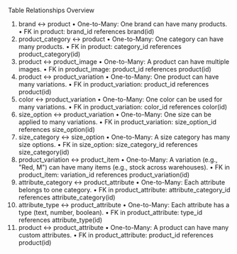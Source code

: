Table Relationships Overview
1. brand ↔ product
•	One-to-Many: One brand can have many products.
•	FK in product: brand_id references brand(id)
2. product_category ↔ product
•	One-to-Many: One category can have many products.
•	FK in product: category_id references product_category(id)
3. product ↔ product_image
•	One-to-Many: A product can have multiple images.
•	FK in product_image: product_id references product(id)
4. product ↔ product_variation
•	One-to-Many: One product can have many variations.
•	FK in product_variation: product_id references product(id)
5. color ↔ product_variation
•	One-to-Many: One color can be used for many variations.
•	FK in product_variation: color_id references color(id)
6. size_option ↔ product_variation
•	One-to-Many: One size can be applied to many variations.
•	FK in product_variation: size_option_id references size_option(id)
7. size_category ↔ size_option
•	One-to-Many: A size category has many size options.
•	FK in size_option: size_category_id references size_category(id)
8. product_variation ↔ product_item
•	One-to-Many: A variation (e.g., "Red, M") can have many items (e.g., stock across warehouses).
•	FK in product_item: variation_id references product_variation(id)
9. attribute_category ↔ product_attribute
•	One-to-Many: Each attribute belongs to one category.
•	FK in product_attribute: attribute_category_id references attribute_category(id)
10. attribute_type ↔ product_attribute
•	One-to-Many: Each attribute has a type (text, number, boolean).
•	FK in product_attribute: type_id references attribute_type(id)
11. product ↔ product_attribute
•	One-to-Many: A product can have many custom attributes.
•	FK in product_attribute: product_id references product(id)﻿



<!-- 📦 Peer Group Assignment: E-commerce Database Design
🎯 Objective
This challenge will help you master the art of database design🧠💾
Your group will design an Entity-Relationship Diagram (ERD) and collaboratively build an e-commerce database from scratch.

 

🛠️ Instructions
1️⃣ Create an ERD ✍️
Clearly define all entities (tables) and their attributes.
Understand and document the relationships between tables.
Identify primary keys, foreign keys, and other constraints.
Use tools like Lucidchart, draw.io, dbdiagram.io, or MySQL Workbench 🛠️
2️⃣ Plan the Data Flow 🔄
Map out how data flows between entities.
As a team, discuss how the database will be structured and implemented.
Think like architects! 🏗️
3️⃣ Group Collaboration 🤝
Work together on analysis, design, and implementation.
Everyone should understand every part of the project.
Share ideas, ask questions, and keep the teamwork strong! 💬
4️⃣ Submission 🚀
Create a public GitHub repository 📂
Upload your final ERD and ecommerce.sql file.
Ensure everything is accessible to the reviewer 🔍
🧑‍🤝‍🧑 Group Collaboration Tips
Stay connected and meet regularly 👥
Use GitHub for version control, documentation, and teamwork 📘
Track your progress, share updates, and troubleshoot together 🔧
Make sure everyone is in the loop 🧭
 

🗃️ Tables to Be Created
You'll be building the following tables for your e-commerce platform 🛍️:

🖼️ product_image – Stores product image URLs or file references
🎨 color – Manages available color options
🗂️ product_category – Classifies products into categories (e.g., clothing, electronics)
📦 product – Stores general product details (name, brand, base price)
🧾 product_item – Represents purchasable items with specific variations
🏷️ brand – Stores brand-related data
🔄 product_variation – Links a product to its variations (e.g., size, color)
📏 size_category – Groups sizes into categories (e.g., clothing sizes, shoe sizes)
📐 size_option – Lists specific sizes (e.g., S, M, L, 42)
🧵 product_attribute – Stores custom attributes (e.g., material, weight)
📚 attribute_category – Groups attributes into categories (e.g., physical, technical)
🧪 attribute_type – Defines types of attributes (e.g., text, number, boolean) -->

